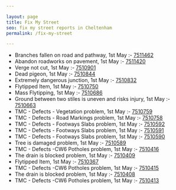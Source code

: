 ```yaml
---

layout: page
title: Fix My Street
seo: fix my street reports in Cheltenham
permalink: /fix-my-street

---
```


<!-- fix_marker starts -->

- Branches fallen on road and pathway, 1st May :- [7511462](https://www.fixmystreet.com/report/7511462)
- Abandon roadworks on pavement, 1st May :- [7511420](https://www.fixmystreet.com/report/7511420)
- Verge not cut, 1st May :- [7510901](https://www.fixmystreet.com/report/7510901)
- Dead pigeon, 1st May :- [7510844](https://www.fixmystreet.com/report/7510844)
- Extremely dangerous junction, 1st May :- [7510832](https://www.fixmystreet.com/report/7510832)
- Flytipped Item, 1st May :- [7510750](https://www.fixmystreet.com/report/7510750)
- Mass Flytipping, 1st May :- [7510686](https://www.fixmystreet.com/report/7510686)
- Ground between two stiles is uneven and risks injury, 1st May :- [7510663](https://www.fixmystreet.com/report/7510663)
- TMC - Defects - Vegetation problem, 1st May :- [7510759](https://www.fixmystreet.com/report/7510759)
- TMC - Defects - Road Markings problem, 1st May :- [7510758](https://www.fixmystreet.com/report/7510758)
- TMC - Defects - Footways Slabs problem, 1st May :- [7510592](https://www.fixmystreet.com/report/7510592)
- TMC - Defects - Footways Slabs problem, 1st May :- [7510591](https://www.fixmystreet.com/report/7510591)
- TMC - Defects - Footways Slabs problem, 1st May :- [7510590](https://www.fixmystreet.com/report/7510590)
- Tree is damaged problem, 1st May :- [7510589](https://www.fixmystreet.com/report/7510589)
- TMC - Defects -CW6 Potholes  problem, 1st May :- [7510416](https://www.fixmystreet.com/report/7510416)
- The drain is blocked problem, 1st May :- [7510409](https://www.fixmystreet.com/report/7510409)
- Flytipped Item, 1st May :- [7510367](https://www.fixmystreet.com/report/7510367)
- TMC - Defects -CW6 Potholes  problem, 1st May :- [7510415](https://www.fixmystreet.com/report/7510415)
- The drain is blocked problem, 1st May :- [7510408](https://www.fixmystreet.com/report/7510408)
- TMC - Defects -CW6 Potholes  problem, 1st May :- [7510413](https://www.fixmystreet.com/report/7510413)

<!-- fix_marker ends -->